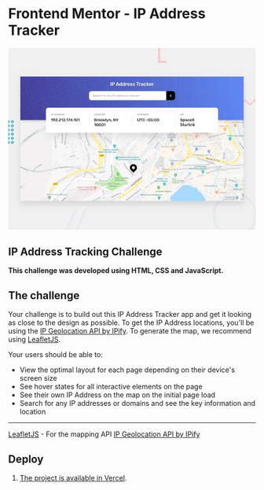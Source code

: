 # Frontend Mentor - IP Address Tracker

![Design preview for the IP Address Tracker coding challenge](./design/desktop-preview.jpg)

## IP Address Tracking Challenge

**This challenge was developed using HTML, CSS and JavaScript.**

## The challenge

Your challenge is to build out this IP Address Tracker app and get it looking as close to the design as possible. To get the IP Address locations, you'll be using the [IP Geolocation API by IPify](https://geo.ipify.org/). To generate the map, we recommend using [LeafletJS](https://leafletjs.com/).

Your users should be able to:

- View the optimal layout for each page depending on their device's screen size
- See hover states for all interactive elements on the page
- See their own IP Address on the map on the initial page load
- Search for any IP addresses or domains and see the key information and location

---

[LeafletJS](https://leafletjs.com/) - For the mapping API
[IP Geolocation API by IPify](https://geo.ipify.org/)


## Deploy

1. [The project is available in Vercel](https://ip-address-tracker-git-main.carolinavero.vercel.app/).